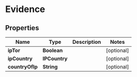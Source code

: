 

# Evidence


## Properties

| Name | Type | Description | Notes |
|------------ | ------------- | ------------- | -------------|
|**ipTor** | **Boolean** |  |  [optional] |
|**ipCountry** | **IPCountry** |  |  [optional] |
|**countryOfIp** | **String** |  |  [optional] |



